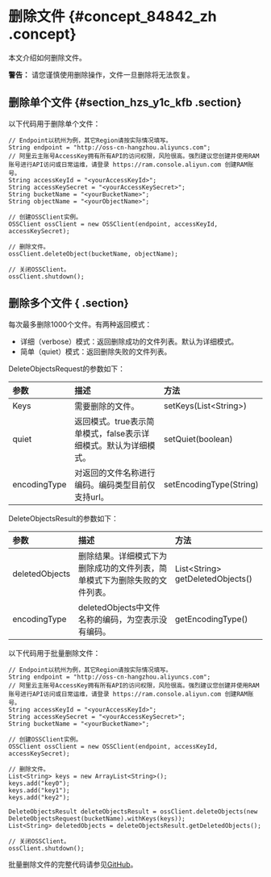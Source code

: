 # 删除文件 {#concept_84842_zh .concept}

本文介绍如何删除文件。

**警告：** 请您谨慎使用删除操作，文件一旦删除将无法恢复。

## 删除单个文件 {#section_hzs_y1c_kfb .section}

以下代码用于删除单个文件：

```language-java
// Endpoint以杭州为例，其它Region请按实际情况填写。
String endpoint = "http://oss-cn-hangzhou.aliyuncs.com";
// 阿里云主账号AccessKey拥有所有API的访问权限，风险很高。强烈建议您创建并使用RAM账号进行API访问或日常运维，请登录 https://ram.console.aliyun.com 创建RAM账号。
String accessKeyId = "<yourAccessKeyId>";
String accessKeySecret = "<yourAccessKeySecret>";
String bucketName = "<yourBucketName>";
String objectName = "<yourObjectName>";

// 创建OSSClient实例。
OSSClient ossClient = new OSSClient(endpoint, accessKeyId, accessKeySecret);

// 删除文件。
ossClient.deleteObject(bucketName, objectName);

// 关闭OSSClient。
ossClient.shutdown();

```

## 删除多个文件 { .section}

每次最多删除1000个文件。有两种返回模式：

-   详细（verbose）模式：返回删除成功的文件列表。默认为详细模式。
-   简单（quiet）模式：返回删除失败的文件列表。

DeleteObjectsRequest的参数如下：

|参数|描述|方法|
|:-|:-|:-|
|Keys|需要删除的文件。|setKeys\(List<String\>\)|
|quiet|返回模式。true表示简单模式，false表示详细模式。默认为详细模式。|setQuiet\(boolean\)|
|encodingType|对返回的文件名称进行编码。编码类型目前仅支持url。|setEncodingType\(String\)|

DeleteObjectsResult的参数如下：

|参数|描述|方法|
|:-|:-|:-|
|deletedObjects|删除结果。详细模式下为删除成功的文件列表，简单模式下为删除失败的文件列表。|List<String\> getDeletedObjects\(\)|
|encodingType|deletedObjects中文件名称的编码，为空表示没有编码。|getEncodingType\(\)|

以下代码用于批量删除文件：

```language-java
// Endpoint以杭州为例，其它Region请按实际情况填写。
String endpoint = "http://oss-cn-hangzhou.aliyuncs.com";
// 阿里云主账号AccessKey拥有所有API的访问权限，风险很高。强烈建议您创建并使用RAM账号进行API访问或日常运维，请登录 https://ram.console.aliyun.com 创建RAM账号。
String accessKeyId = "<yourAccessKeyId>";
String accessKeySecret = "<yourAccessKeySecret>";
String bucketName = "<yourBucketName>";

// 创建OSSClient实例。
OSSClient ossClient = new OSSClient(endpoint, accessKeyId, accessKeySecret);

// 删除文件。
List<String> keys = new ArrayList<String>();
keys.add("key0");
keys.add("key1");
keys.add("key2");

DeleteObjectsResult deleteObjectsResult = ossClient.deleteObjects(new DeleteObjectsRequest(bucketName).withKeys(keys));
List<String> deletedObjects = deleteObjectsResult.getDeletedObjects();

// 关闭OSSClient。
ossClient.shutdown();

```

批量删除文件的完整代码请参见[GitHub](https://github.com/aliyun/aliyun-oss-java-sdk/blob/master/src/samples/DeleteObjectsSample.java)。

